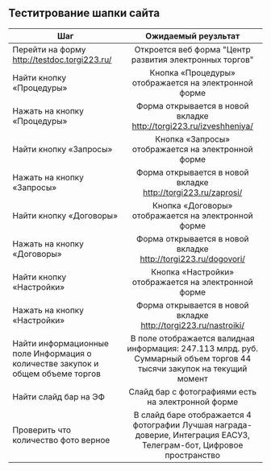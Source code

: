## Теститрование шапки сайта
| Шаг           | Ожидаемый реузльтат            | 
| -------------                                  |:------------------:                                                | 
| Перейти на форму http://testdoc.torgi223.ru/   | Откроется веб форма "Центр развития электронных торгов"            | 
| Найти кнопку «Процедуры»                       | Кнопка «Процедуры» отображается на  электронной форме              |
| Нажать на кнопку «Процедуры»                   | Форма открывается в новой вкладке http://torgi223.ru/izveshheniya/ | 
| Найти кнопку «Запросы»                         | Кнопка «Запросы» отображается на  электронной форме                |
| Нажать на кнопку «Запросы»                     | Форма открывается в новой вкладке http://torgi223.ru/zaprosi/      |     
| Найти кнопку «Договоры»                        | Кнопка «Договоры» отображается на  электронной форме               |
| Нажать на кнопку «Договоры»                    | Форма открывается в новой вкладке http://torgi223.ru/dogovori/     |
| Найти кнопку «Настройки»                       | Кнопка «Настройки» отображается на  электронной форме              |
| Нажать на кнопку «Настройки»                   | Форма открывается в новой вкладке http://torgi223.ru/nastroiki/    |
| Найти информационные поле  Информация о количестве закупок и общем объеме торгов  | В поле отображается валидная информация: 247.113 млрд. руб. Суммарный объем торгов 44 тысячи закупок на текущий момент
| Найти слайд бар на ЭФ                          | Слайд бар с фотографиями есть на электронной форме                 |
| Проверить что количество фото верное           | В слайд баре отображается 4 фотографии Лучшая награда-доверие, Интеграция ЕАСУЗ, Телеграм-бот, Цифровое пространство |





